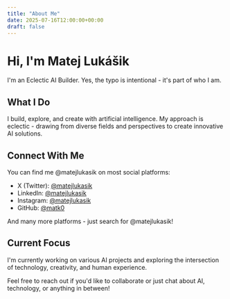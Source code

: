 ```yaml
---
title: "About Me"
date: 2025-07-16T12:00:00+00:00
draft: false
---
```


# Hi, I'm Matej Lukášik

I'm an Eclectic AI Builder. Yes, the typo is intentional - it's part of who I am.

## What I Do

I build, explore, and create with artificial intelligence. My approach is eclectic - drawing from diverse fields and perspectives to create innovative AI solutions.

## Connect With Me

You can find me @matejlukasik on most social platforms:
- X (Twitter): [@matejlukasik](https://x.com/matejlukasik)
- LinkedIn: [@matejlukasik](https://linkedin.com/in/matejlukasik)
- Instagram: [@matejlukasik](https://instagram.com/matejlukasik)
- GitHub: [@matk0](https://github.com/matk0)

And many more platforms - just search for @matejlukasik!

## Current Focus

I'm currently working on various AI projects and exploring the intersection of technology, creativity, and human experience.

Feel free to reach out if you'd like to collaborate or just chat about AI, technology, or anything in between!